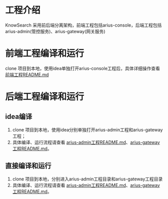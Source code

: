 # 工程介绍

KnowSearch 采用前后端分离架构，前端工程包括arius-console，后端工程包括arius-admin(管控服务)、arius-gateway(网关服务)

# 前端工程编译和运行
clone 项目到本地，使用idea单独打开arius-console工程后，具体详细操作查看 [前端工程README.md](../arius-console/readme.md)

# 后端工程编译和运行
## idea编译
1. clone 项目到本地，使用idea分别单独打开arius-admin工程和arius-gateway工程；
2. 具体编译、运行流程请查看  [arius-admin工程README.md](../arius-admin/README.md)、[arius-gateway工程README.md](../arius-gateway/README.md)。

## 直接编译和运行
1. clone 项目到本地，分别进入arius-admin工程目录和arius-gateway工程目录
2. 具体编译、运行流程请查看  [arius-admin工程README.md](../arius-admin/README.md)、[arius-gateway工程README.md](../arius-gateway/README.md)。

 

